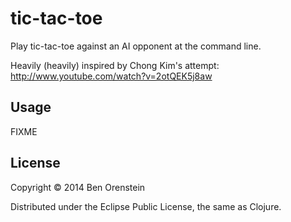 # tic-tac-toe

Play tic-tac-toe against an AI opponent at the command line.

Heavily (heavily) inspired by Chong Kim's attempt: http://www.youtube.com/watch?v=2otQEK5j8aw

## Usage

FIXME

## License

Copyright © 2014 Ben Orenstein

Distributed under the Eclipse Public License, the same as Clojure.
